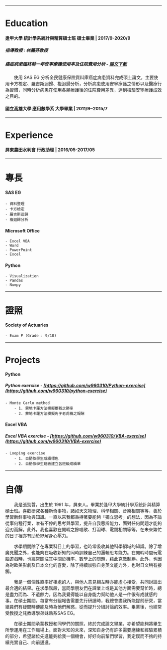 ___
# Education
#### 逢甲大學 統計學系統計與精算碩士班 碩士畢業 | 2017/9-2020/9  
##### 指導教授 : 林麗芬教授  
##### 癌症病患臨終前一年安寧療護使用率及住院費用分析 - [論文下載](https://drive.google.com/file/d/1bdVQ8OjPv7RDT2fflbbwSvDJ8qqtSnL7/view?usp=sharing)
&emsp;&emsp;使用 SAS EG 分析全民健康保險資料庫癌症病患資料完成碩士論文，主要使用卡方檢定、羅吉斯迴歸、複迴歸分析，分析病患使用安寧療護之情形以及醫療行為習慣，同時分析病患在使用各類療護後的住院費用差異，達到檢驗安寧療護成效之目的。


#### 國立高雄大學 應用數學系 大學畢業 | 2011/9~2015/7

___
# Experience
#### 屏東農田水利會 行政助理 | 2016/05-2017/05

___
# 專長
#### SAS EG
    - 資料整理
    - 卡方檢定
    - 羅吉斯迴歸
    - 複迴歸分析

#### Microsoft Office
    - Excel VBA  
    - Word  
    - PowerPoint 
    - Excel  
    
#### Python
    - Visualization
    - Pandas 
    - Numpy

___
# 證照
#### Society of Actuaries 
    - Exam P (Grade : 9/10)

___
# Projects
#### Python
##### Python exercise - [https://github.com/w960310/Python-exercise](https://github.com/w960310/python-exercise)
    - Monte Carlo method
        - 1. 蒙地卡羅方法模擬擲骰之勝率
        - 2. 蒙地卡羅方法模擬角子老虎機之報酬

#### Excel VBA
##### Excel VBA exercise - [https://github.com/w960310/VBA-exercise](https://github.com/w960310/VBA-exercise)
    - Looping exercise
        - 1. 自動依學生成績標色
        - 2. 自動依學生班級建立各班級成績單
     

___
# 自傳
&emsp;&emsp;我是張勁晢，出生於 1991 年，屏東人。畢業於逢甲大學統計學系統計與精算碩士班。喜歡研究各種新奇事物，諸如天文物理、科學相關、音樂相關等等，善於學習新鮮事物與知識。一直以來我都秉持著要能夠「獨立思考」的想法，因為不論從事何種行業，唯有不停的思考與學習，提升自我思辨能力，面對任何問題才能夠迎刃而解。此外，我也喜歡在閒暇之餘唱歌、打羽球、電競相關等等，在未來繁忙的日子裡亦有助於紓解身心壓力。

&emsp;&emsp;求學期間除了在專業科目上的學習，也時常吸收其他科學領域的知識。除了增廣見聞之外，也能夠在吸收新知的同時訓練自己的邏輯思考能力。在閒暇時間玩電腦遊戲時，也經常關注其中關於機率、數學上的問題，藉此克敵制勝。此外，也因為對歐美影劇及日本文化的喜愛，除了持續加強自身英文能力外，也對日文稍有接觸。

&emsp;&emsp;我是一個個性直率好相處的人，與他人意見相左時亦能虛心接受，共同討論出最合適的結果。在求學階段，當同學朋友們在課業上或是其他方面需要幫忙時，總是盡力而為、不遺餘力。因為我覺得能以自身能力幫助他人是一件很有成就感的事。在碩士期間，每當有分組報告需要先行研讀時，我總會盡我所能提前研究，當組員們有疑問時便能及時為他們解惑，從而提升分組討論的效率。畢業後，也經常受教授之託教導學弟妹熟系SAS EG。
　　

&emsp;&emsp;在碩士期間承蒙教授和同學們的關照，終於完成論文畢業，亦希望能夠將畢生所學運用在工作職場上。面對未知的未來，深知自身仍有許多需要磨練和經驗累積的部分，希望諸位先進能夠給我一個機會，好好向前輩們學習，我定鍥而不捨的持續充實自己、向前邁進。


